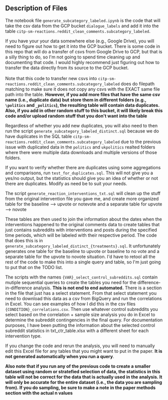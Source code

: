 ## Description of Files

The notebook file `generate_subcategory_labeled.ipynb` is the code that will take the csv data from the GCP bucket `dialogue_labels` and add it into the table `citp-sm-reactions.reddit_clean_comments.subcategory_labeled`. 


If you have your your data somewhere else (e.g., Google Drive), you will need to figure out how to get it into the GCP bucket. There is some code in this repo that will do a transfer of csvs from Google Drive to GCP, but that is a silly thing to do, so I'm not going to spend time cleaning up and documenting that code. I would highly recommend just figuring out how to transfer the data directly from its source to the GCP bucket. \
\
Note that this code to transfer new csvs into `citp-sm-reactions.reddit_clean_comments.subcategory_labeled` does do filepath matching to make sure it does not copy any csvs with the EXACT same file path into the table. **However, if you add more files that have the same csv name (i.e., duplicate data) but store them in different folders (e.g., `\politics` and `_politics`), the resulting table will contain data duplicates. Also, if you add in other random stuff to this bucket, it will likely break this code and/or upload random stuff that you don't want into the table** 

Regardless of whether you add new duplicates, you will also need to then run the script `generate_subcategory_labeled_distinct.sql` because we do have duplicates in the SQL table `citp-sm-reactions.reddit_clean_comments.subcategory_labeled` due to the previous issue with duplicated data in the `politics` and `ukpolitics` realted folders where there were multiple data downloads and multiple versions of those folders. 

If you want to verify whether there are duplicates using some aggregations and comparisons, run `test_for_duplicates.sql`. This will not give you a yes/no output, but the statistics should give you an idea of whether or not there are duplicates. Modify as need be to suit your needs.

The script `generate_reaction_interventions_txt.sql` will clean up the stuff from the original intervention file you gave me, and create more organized table for the baseline --> upvote or notevote and a separate table for upvote --> novote

These tables are then used to join the information about the dates when the interventions happened to the original comments data to create tables that just contains subreddits with interventions and posts during the specified time periods, which will be labeled with their respective period. The code that does this is in `generate_subcategory_labeled_distinct_{treatments}.sql`. It unfortunately generates one table for the baseline to upvote or baseline to no vote and a separate table for the upvote to novote situation. I'd have to retool all the rest of the code to make this into a single query and table, so I'm just going to put that on the TODO list.

The scripts with the names `{VAR}_select_control_subreddits.sql` contain mutiple sequential queries to create the tables you need for the difference-in-difference analysis. **This is not end to end automated.** There is a section in the file that just has a select statement. From that select statement you need to download this data as a csv from BigQuery and run the correlations in Excel. You can see examples of how I did this in the csv files `{CONDITION}_correlations.csv`. Then use whatever control subreddits you select based on the correlation + sample size analysis you do in Excel to determine the subreddit contingencies in the final query. For documentation purposes, I have been putting the information about the selected control subreddit statistics in txt_ctr_table.xlsx with a different sheet for each intervention type. 

If you change the code and rerun the analysis, you will need to manually edit this Excel file for any tables that you might want to put in the paper. **It is not generated automatically when you run a query**. 

**Also note that if you run any of the previous code to create a smaller dataset using random or stratefied selection of data, the statistics in this table will not be correct for the data that is actually used in the analysis. It will only be accurate for the entire dataset (i.e., the data you are sampling from). If you do sampling, be sure to make a note in the paper methods section with the actual n values**



